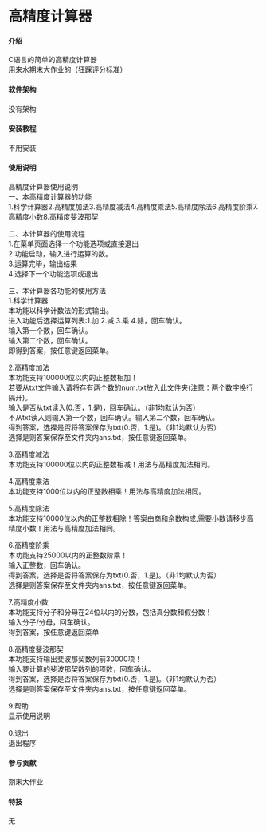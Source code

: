 # 高精度计算器

#### 介绍
C语言的简单的高精度计算器  
用来水期末大作业的（狂踩评分标准）

#### 软件架构
没有架构


#### 安装教程

不用安装

#### 使用说明  
高精度计算器使用说明  
一、本高精度计算器的功能  
1.科学计算器2.高精度加法3.高精度减法4.高精度乘法5.高精度除法6.高精度阶乘7.高精度小数8.高精度斐波那契  

二、本计算器的使用流程  
1.在菜单页面选择一个功能选项或直接退出  
2.功能启动，输入进行运算的数。  
3.运算完毕，输出结果  
4.选择下一个功能选项或退出  

三、本计算器各功能的使用方法  
1.科学计算器  
本功能以科学计数法的形式输出。  
进入功能后选择运算列表:1.加 2.减 3.乘 4.除，回车确认。  
输入第一个数，回车确认。  
输入第二个数，回车确认。  
即得到答案，按任意键返回菜单。  

2.高精度加法  
本功能支持100000位以内的正整数相加！  
若要从txt文件输入请将存有两个数的num.txt放入此文件夹(注意：两个数字换行隔开)。  
输入是否从txt读入(0.否，1.是)，回车确认。（非1均默认为否）  
不从txt读入则输入第一个数，回车确认。输入第二个数，回车确认。  
得到答案，选择是否将答案保存为txt(0.否，1.是)。（非1均默认为否）  
选择是则答案保存至文件夹内ans.txt，按任意键返回菜单。  

3.高精度减法  
本功能支持100000位以内的正整数相减！用法与高精度加法相同。  

4.高精度乘法  
本功能支持1000位以内的正整数相乘！用法与高精度加法相同。  

5.高精度除法  
本功能支持10000位以内的正整数相除！答案由商和余数构成,需要小数请移步高精度小数！用法与高精度加法相同。   

6.高精度阶乘  
本功能支持25000以内的正整数阶乘！  
输入正整数，回车确认。  
得到答案，选择是否将答案保存为txt(0.否，1.是)。（非1均默认为否）  
选择是则答案保存至文件夹内ans.txt，按任意键返回菜单。  

7.高精度小数  
本功能支持分子和分母在24位以内的分数，包括真分数和假分数！  
输入分子/分母，回车确认。  
得到答案，按任意键返回菜单  

8.高精度斐波那契  
本功能支持输出斐波那契数列前30000项！  
输入要计算的斐波那契数列的项数，回车确认。  
得到答案，选择是否将答案保存为txt(0.否，1.是)。（非1均默认为否）  
选择是则答案保存至文件夹内ans.txt，按任意键返回菜单。  

9.帮助  
显示使用说明  

0.退出  
退出程序  


#### 参与贡献

期末大作业


#### 特技

无
